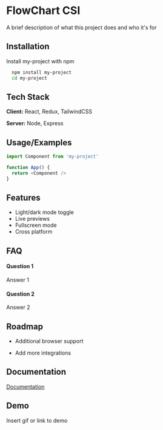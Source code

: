 # FlowChart CSI

A brief description of what this project does and who it's for


## Installation

Install my-project with npm

```bash
  npm install my-project
  cd my-project
```
    
## Tech Stack

**Client:** React, Redux, TailwindCSS

**Server:** Node, Express


## Usage/Examples

```javascript
import Component from 'my-project'

function App() {
  return <Component />
}
```


## Features

- Light/dark mode toggle
- Live previews
- Fullscreen mode
- Cross platform


## FAQ

#### Question 1

Answer 1

#### Question 2

Answer 2


## Roadmap

- Additional browser support

- Add more integrations


## Documentation

[Documentation](https://linktodocumentation)


## Demo

Insert gif or link to demo

